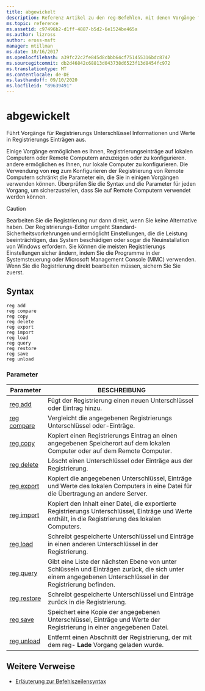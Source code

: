 ```yaml
---
title: abgewickelt
description: Referenz Artikel zu den reg-Befehlen, mit denen Vorgänge für Registrierungs Unterschlüssel Informationen und Werte in Registrierungs Einträgen durchgeführt werden.
ms.topic: reference
ms.assetid: c97496b2-d1ff-4887-b5d2-6e1524be465a
ms.author: lizross
author: eross-msft
manager: mtillman
ms.date: 10/16/2017
ms.openlocfilehash: a39fc22c2fe845d8cbbb64cf751455316bdc8747
ms.sourcegitcommit: db2d46842c68813d043738d6523f13d8454fc972
ms.translationtype: MT
ms.contentlocale: de-DE
ms.lasthandoff: 09/10/2020
ms.locfileid: "89639491"
---
```

# <a name="reg"></a>abgewickelt

Führt Vorgänge für Registrierungs Unterschlüssel Informationen und Werte in Registrierungs Einträgen aus.

Einige Vorgänge ermöglichen es Ihnen, Registrierungseinträge auf lokalen Computern oder Remote Computern anzuzeigen oder zu konfigurieren. andere ermöglichen es Ihnen, nur lokale Computer zu konfigurieren. Die Verwendung von **reg** zum Konfigurieren der Registrierung von Remote Computern schränkt die Parameter ein, die Sie in einigen Vorgängen verwenden können. Überprüfen Sie die Syntax und die Parameter für jeden Vorgang, um sicherzustellen, dass Sie auf Remote Computern verwendet werden können.

> [!CAUTION]
> Bearbeiten Sie die Registrierung nur dann direkt, wenn Sie keine Alternative haben. Der Registrierungs-Editor umgeht Standard-Sicherheitsvorkehrungen und ermöglicht Einstellungen, die die Leistung beeinträchtigen, das System beschädigen oder sogar die Neuinstallation von Windows erfordern. Sie können die meisten Registrierungs Einstellungen sicher ändern, indem Sie die Programme in der Systemsteuerung oder Microsoft Management Console (MMC) verwenden. Wenn Sie die Registrierung direkt bearbeiten müssen, sichern Sie Sie zuerst.

## <a name="syntax"></a>Syntax

```
reg add
reg compare
reg copy
reg delete
reg export
reg import
reg load
reg query
reg restore
reg save
reg unload
```

### <a name="parameters"></a>Parameter

| Parameter | BESCHREIBUNG |
|--|--|
| [reg add](reg-add.md) | Fügt der Registrierung einen neuen Unterschlüssel oder Eintrag hinzu. |
| [reg compare](reg-compare.md) | Vergleicht die angegebenen Registrierungs Unterschlüssel oder-Einträge. |
| [reg copy](reg-copy.md) | Kopiert einen Registrierungs Eintrag an einen angegebenen Speicherort auf dem lokalen Computer oder auf dem Remote Computer. |
| [reg delete](reg-delete.md) | Löscht einen Unterschlüssel oder Einträge aus der Registrierung. |
| [reg export](reg-export.md) | Kopiert die angegebenen Unterschlüssel, Einträge und Werte des lokalen Computers in eine Datei für die Übertragung an andere Server. |
| [reg import](reg-import.md) | Kopiert den Inhalt einer Datei, die exportierte Registrierungs Unterschlüssel, Einträge und Werte enthält, in die Registrierung des lokalen Computers. |
| [reg load](reg-load.md) | Schreibt gespeicherte Unterschlüssel und Einträge in einen anderen Unterschlüssel in der Registrierung. |
| [reg query](reg-query.md) | Gibt eine Liste der nächsten Ebene von unter Schlüsseln und Einträgen zurück, die sich unter einem angegebenen Unterschlüssel in der Registrierung befinden. |
| [reg restore](reg-restore.md) | Schreibt gespeicherte Unterschlüssel und Einträge zurück in die Registrierung. |
| [reg save](reg-save.md) | Speichert eine Kopie der angegebenen Unterschlüssel, Einträge und Werte der Registrierung in einer angegebenen Datei. |
| [reg unload](reg-unload.md) | Entfernt einen Abschnitt der Registrierung, der mit dem reg- **Lade** Vorgang geladen wurde. |

## <a name="additional-references"></a>Weitere Verweise

- [Erläuterung zur Befehlszeilensyntax](command-line-syntax-key.md)
